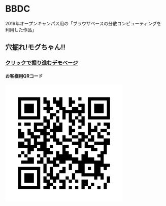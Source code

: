 # BBDC
2019年オープンキャンパス用の「ブラウザベースの分散コンピューティングを利用した作品」

## 穴掘れ!モグちゃん!!
### [クリックで掘り進むデモページ](https://cdlab-sit.github.io/BBDC/design/html-test/menu.html)  

#### お客様用QRコード
![QR](./design/other-imges/qrcode-moguchan.png)
